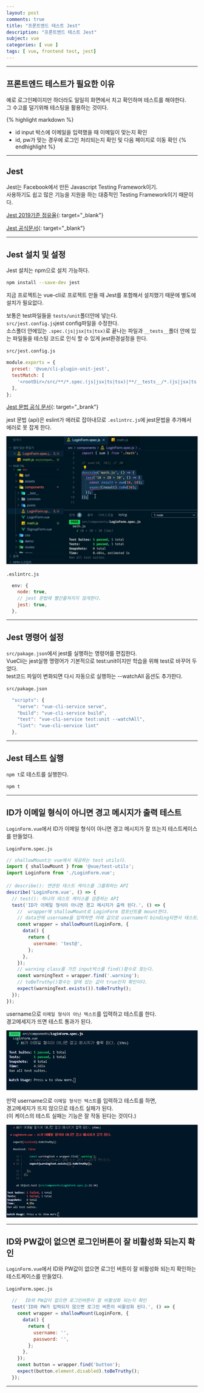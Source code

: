 ```yaml
---
layout: post
comments: true
title: "프론트엔드 테스트 Jest"
description: "프론트엔드 테스트 Jest"
subject: vue
categories: [ vue ]
tags: [ vue, frontend test, jest]
---
```


<hr>

## 프론트엔드 테스트가 필요한 이유

예로 로그인페이지만 하더라도 일일히 화면에서 치고 확인하며 테스트를 해야한다.  
그 수고를 덜기위해 테스팅을 활용하는 것이다.

{% highlight markdown %}
* id input 박스에 이메일을 입력했을 때 이메일이 맞는지 확인
* id, pw가 맞는 경우에 로그인 처리되는지 확인 및 다음 페이지로 이동 확인
{% endhighlight %}

<hr>

## Jest

Jest는 Facebook에서 만든 Javascript Testing Framework이기.  
사용하기도 쉽고 많은 기능을 지원을 하는 대중적인 Testing Framework이기 때문이다.

[Jest 2019기준 점유율](https://2019.stateofjs.com/testing/){: target="_blank"}

[Jest 공식문서](https://jestjs.io/en/){: target="_blank"}

<hr>

## Jest 설치 및 설정

Jest 설치는 npm으로 설치 가능하다.

```bash
npm install --save-dev jest
```

지금 프로젝트는 vue-cli로 프로젝트 만들 때 Jest를 포함해서 설치했기 때문에 별도에 설치가 필요없다.

보통은 test파일들을 `tests/unit`폴더안에 넣는다.   
`src/jest.config.js`jest config파일을 수정한다.  
소스폴더 안에있는 `.spec.(js|jsx|ts|tsx)`로 끝나는 파일과 `__tests__`폴더 안에 있는 파일들을 테스팅 코드로 인식 할 수 있게 jest환경설정을 한다. 

`src/jest.config.js`
```javascript
module.exports = {
  preset: '@vue/cli-plugin-unit-jest',
  testMatch: [
    '<rootDir>/src/**/*.spec.(js|jsx|ts|tsx)|**/__tests__/*.(js|jsx|ts|tsx)',
  ],
};
```

[Jest 문법 공식 문서](https://jestjs.io/docs/en/api){: target="_brank"}

jest 문법 (api)은 eslint가 에러로 잡아내므로 `.eslintrc.js`에 jest문법을 추가해서 에러로 못 잡게 한다.

![eslint jest에러](/assets/img/vue/vue-jest1.png "eslint jest에러")

`.eslintrc.js`
```javascript
  env: {
    node: true,
    // jest 문법에 빨간줄쳐지지 않게한다.
    jest: true,
  },
```

<hr>

## Jest 명령어 설정

`src/pakage.json`에서 jest를 실행하는 명령어를 편집한다.  
VueCli는 jest실행 명령어가 기본적으로 test:unit이지만 학습을 위해 test로 바꾸어 두었다.  
test코드 파일이 변화되면 다시 자동으로 실행하는 --watchAll 옵션도 추가한다.  

`src/pakage.json`
```javascript
  "scripts": {
    "serve": "vue-cli-service serve",
    "build": "vue-cli-service build",
    "test": "vue-cli-service test:unit --watchAll",
    "lint": "vue-cli-service lint"
  },
```

<hr>

## Jest 테스트 실행

`npm t`로 테스트를 실행한다.

```bash
npm t
```

<hr>

## ID가 이메일 형식이 아니면 경고 메시지가 출력 테스트

`LoginForm.vue`에서 ID가 이메일 형식이 아니면 경고 메시지가 잘 뜨는지 테스트케이스를 만들었다.  

`LoginForm.spec.js`
```javascript
// shallowMount는 vue에서 제공하는 test utils다.
import { shallowMount } from '@vue/test-utils';
import LoginForm from './LoginForm.vue';

// describe(): 연관된 테스트 케이스를 그룹화하는 API
describe('LoginForm.vue', () => {
  // test(): 하나의 테스트 케이스를 검증하는 API
  test('ID가 이메일 형식이 아니면 경고 메시지가 출력 된다.', () => {
    //  wrapper에 shallowMount로 LoginForm 컴포넌트를 mount한다.
    // data안에 username을 입력하면 아래 값으로 username이 binding되면서 테스트를 진행하게 된다.
    const wrapper = shallowMount(LoginForm, {
      data() {
        return {
          username: 'test@',
        };
      },
    });
    // warning class를 가진 input박스를 find()함수로 찾는다.
    const warningText = wrapper.find('.warning');
    // toBeTruthy()함수는 앞에 있는 값이 true인지 확인이다.
    expect(warningText.exists()).toBeTruthy();
  });
});
```

username으로 `이메일 형식이 아닌 텍스트`를 입력하고 테스트를 한다.  
경고메세지가 뜨면 테스트 통과가 된다.  

![jest test 성공 결과](/assets/img/vue/vue-jest2.png "jest test 성공 결과")

만약 username으로 `이메일 형식인 텍스트`를 입력하고 테스트를 하면,  
경고메세지가 뜨지 않으므로 테스트 실패가 된다.  
(이 케이스의 테스트 실패는 기능은 잘 작동 된다는 것이다.)

![jest test 실패 결과](/assets/img/vue/vue-jest3.png "jest test 실패 결과")

<hr>

## ID와 PW값이 없으면 로그인버튼이 잘 비활성화 되는지 확인

`LoginForm.vue`에서 ID와 PW값이 없으면 로그인 버튼이 잘 비활성화 되는지 확인하는 테스트케이스를 만들었다.  

`LoginForm.spec.js`
```javascript
  //   ID와 PW값이 없으면 로그인버튼이 잘 비활성화 되는지 확인
  test('ID와 PW가 입력되지 않으면 로그인 버튼이 비활성화 된다.', () => {
    const wrapper = shallowMount(LoginForm, {
      data() {
        return {
          username: '',
          password: '',
        };
      },
    });
    const button = wrapper.find('button');
    expect(button.element.disabled).toBeTruthy();
  });
```

<hr>



